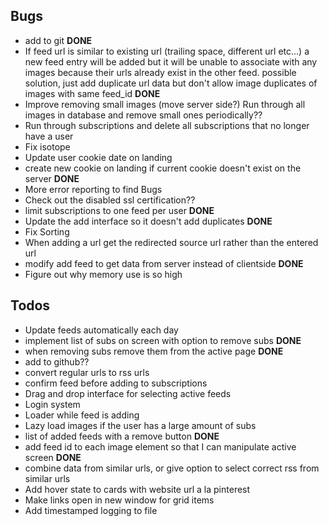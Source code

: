 ## Bugs
- add to git __DONE__
- If feed url is similar to existing url (trailing space, different url etc...) a new feed entry will be added but it will be unable to associate with any images because their urls already exist in the other feed. possible solution, just add duplicate url data but don't allow image duplicates of images with same feed_id __DONE__
- Improve removing small images (move server side?) Run through all images in database and remove small ones periodically??
- Run through subscriptions and delete all subscriptions that no longer have a user
- Fix isotope
- Update user cookie date on landing
- create new cookie on landing if current cookie doesn't exist on the server __DONE__
- More error reporting to find Bugs
- Check out the disabled ssl certification??
- limit subscriptions to one feed per user __DONE__
- Update the add interface so it doesn't add duplicates __DONE__
- Fix Sorting
- When adding a url get the redirected source url rather than the entered url
- modify add feed to get data from server instead of clientside __DONE__
- Figure out why memory use is so high

## Todos

- Update feeds automatically each day
- implement list of subs on screen with option to remove subs __DONE__
- when removing subs remove them from the active page __DONE__
- add to github??
- convert regular urls to rss urls
- confirm feed before adding to subscriptions
- Drag and drop interface for selecting active feeds
- Login system
- Loader while feed is adding
- Lazy load images if the user has a large amount of subs
- list of added feeds with a remove button __DONE__
- add feed id to each image element so that I can manipulate active screen __DONE__
- combine data from similar urls, or give option to select correct rss from similar urls
- Add hover state to cards with website url a la pinterest
- Make links open in new window for grid items
- Add timestamped logging to file

